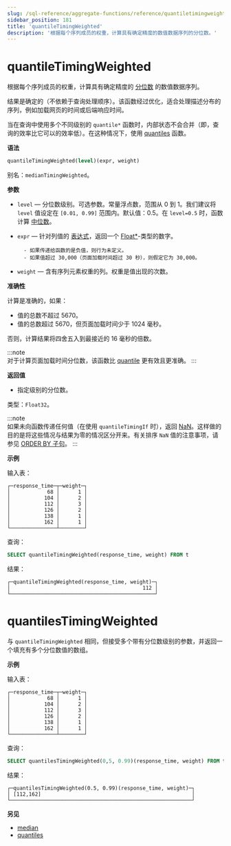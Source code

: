 ```yaml
---
slug: /sql-reference/aggregate-functions/reference/quantiletimingweighted
sidebar_position: 181
title: 'quantileTimingWeighted'
description: '根据每个序列成员的权重，计算具有确定精度的数值数据序列的分位数。'
---
```



# quantileTimingWeighted

根据每个序列成员的权重，计算具有确定精度的 [分位数](https://en.wikipedia.org/wiki/Quantile) 的数值数据序列。

结果是确定的（不依赖于查询处理顺序）。该函数经过优化，适合处理描述分布的序列，例如加载网页的时间或后端响应时间。

当在查询中使用多个不同级别的 `quantile*` 函数时，内部状态不会合并（即，查询的效率比它可以的效率低）。在这种情况下，使用 [quantiles](../../../sql-reference/aggregate-functions/reference/quantiles.md#quantiles) 函数。

**语法**

``` sql
quantileTimingWeighted(level)(expr, weight)
```

别名：`medianTimingWeighted`。

**参数**

- `level` — 分位数级别。可选参数。常量浮点数，范围从 0 到 1。我们建议将 `level` 值设定在 `[0.01, 0.99]` 范围内。默认值：0.5。在 `level=0.5` 时，函数计算 [中位数](https://en.wikipedia.org/wiki/Median)。

- `expr` — 针对列值的 [表达式](/sql-reference/syntax#expressions)，返回一个 [Float\*](../../../sql-reference/data-types/float.md)-类型的数字。

        - 如果传递给函数的是负值，则行为未定义。
        - 如果值超过 30,000（页面加载时间超过 30 秒），则假定它为 30,000。

- `weight` — 含有序列元素权重的列。权重是值出现的次数。

**准确性**

计算是准确的，如果：

- 值的总数不超过 5670。
- 值的总数超过 5670，但页面加载时间少于 1024 毫秒。

否则，计算结果将四舍五入到最接近的 16 毫秒的倍数。

:::note    
对于计算页面加载时间分位数，该函数比 [quantile](/sql-reference/aggregate-functions/reference/quantile) 更有效且更准确。
:::

**返回值**

- 指定级别的分位数。

类型：`Float32`。

:::note    
如果未向函数传递任何值（在使用 `quantileTimingIf` 时），返回 [NaN](/sql-reference/data-types/float#nan-and-inf)。这样做的目的是将这些情况与结果为零的情况区分开来。有关排序 `NaN` 值的注意事项，请参见 [ORDER BY 子句](/sql-reference/statements/select/order-by)。
:::

**示例**

输入表：

``` text
┌─response_time─┬─weight─┐
│            68 │      1 │
│           104 │      2 │
│           112 │      3 │
│           126 │      2 │
│           138 │      1 │
│           162 │      1 │
└───────────────┴────────┘
```

查询：

``` sql
SELECT quantileTimingWeighted(response_time, weight) FROM t
```

结果：

``` text
┌─quantileTimingWeighted(response_time, weight)─┐
│                                           112 │
└───────────────────────────────────────────────┘
```


# quantilesTimingWeighted

与 `quantileTimingWeighted` 相同，但接受多个带有分位数级别的参数，并返回一个填充有多个分位数值的数组。

**示例**

输入表：

``` text
┌─response_time─┬─weight─┐
│            68 │      1 │
│           104 │      2 │
│           112 │      3 │
│           126 │      2 │
│           138 │      1 │
│           162 │      1 │
└───────────────┴────────┘
```

查询：

``` sql
SELECT quantilesTimingWeighted(0,5, 0.99)(response_time, weight) FROM t
```

结果：

``` text
┌─quantilesTimingWeighted(0.5, 0.99)(response_time, weight)─┐
│ [112,162]                                                 │
└───────────────────────────────────────────────────────────┘
```

**另见**

- [median](/sql-reference/aggregate-functions/reference/median)
- [quantiles](../../../sql-reference/aggregate-functions/reference/quantiles.md#quantiles)
